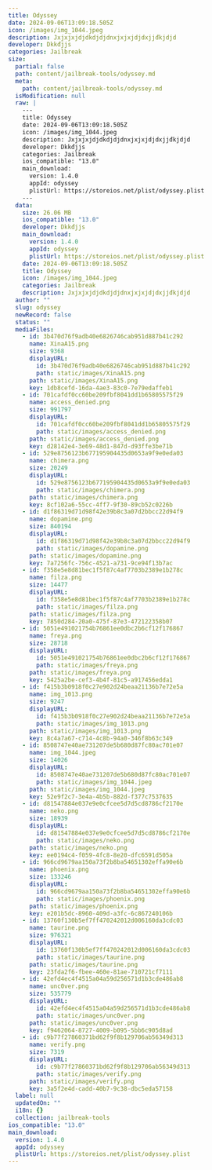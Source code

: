 ```yaml
---
title: Odyssey
date: 2024-09-06T13:09:18.505Z
icon: /images/img_1044.jpeg
description: Jxjxjxjdjdkdjdjdnxjxjxjdjdxjjđkjdjd
developer: Dkkđjjs
categories: Jailbreak
size:
  partial: false
  path: content/jailbreak-tools/odyssey.md
  meta:
    path: content/jailbreak-tools/odyssey.md
  isModification: null
  raw: |
    ---
    title: Odyssey
    date: 2024-09-06T13:09:18.505Z
    icon: /images/img_1044.jpeg
    description: Jxjxjxjdjdkdjdjdnxjxjxjdjdxjjđkjdjd
    developer: Dkkđjjs
    categories: Jailbreak
    ios_compatible: "13.0"
    main_download:
      version: 1.4.0
      appId: odyssey
      plistUrl: https://storeios.net/plist/odyssey.plist
    ---
  data:
    size: 26.06 MB
    ios_compatible: "13.0"
    developer: Dkkđjjs
    main_download:
      version: 1.4.0
      appId: odyssey
      plistUrl: https://storeios.net/plist/odyssey.plist
    date: 2024-09-06T13:09:18.505Z
    title: Odyssey
    icon: /images/img_1044.jpeg
    categories: Jailbreak
    description: Jxjxjxjdjdkdjdjdnxjxjxjdjdxjjđkjdjd
  author: ""
  slug: odyssey
  newRecord: false
  status: ""
  mediaFiles:
    - id: 3b470d76f9adb40e6826746cab951d887b41c292
      name: XinaA15.png
      size: 9368
      displayURL:
        id: 3b470d76f9adb40e6826746cab951d887b41c292
        path: static/images/XinaA15.png
      path: static/images/XinaA15.png
      key: 1db8cefd-16da-4ae3-83c0-7e79edaffeb1
    - id: 701cafdf0cc60be209fbf8041dd1b65805575f29
      name: access_denied.png
      size: 991797
      displayURL:
        id: 701cafdf0cc60be209fbf8041dd1b65805575f29
        path: static/images/access_denied.png
      path: static/images/access_denied.png
      key: d28142e4-3e69-48d1-847d-d93ffe3be71b
    - id: 529e8756123b677195904435d0653a9f9e0eda03
      name: chimera.png
      size: 20249
      displayURL:
        id: 529e8756123b677195904435d0653a9f9e0eda03
        path: static/images/chimera.png
      path: static/images/chimera.png
      key: 8cf102a6-55cc-4ff7-9f30-89cb52c0226b
    - id: d1f86319d71d98f42e39b8c3a07d2bbcc22d94f9
      name: dopamine.png
      size: 840194
      displayURL:
        id: d1f86319d71d98f42e39b8c3a07d2bbcc22d94f9
        path: static/images/dopamine.png
      path: static/images/dopamine.png
      key: 7a7256fc-756c-4521-a731-9ce94f13b7ac
    - id: f358e5e8d81bec1f5f87c4af7703b2389e1b278c
      name: filza.png
      size: 14477
      displayURL:
        id: f358e5e8d81bec1f5f87c4af7703b2389e1b278c
        path: static/images/filza.png
      path: static/images/filza.png
      key: 7850d284-20a0-475f-87e3-472122358b07
    - id: 5051e491021754b76861ee0dbc2b6cf12f176867
      name: freya.png
      size: 28718
      displayURL:
        id: 5051e491021754b76861ee0dbc2b6cf12f176867
        path: static/images/freya.png
      path: static/images/freya.png
      key: 5425a2be-cef3-4b4f-81c5-a917456edda1
    - id: f415b3b0918f0c27e902d24beaa21136b7e72e5a
      name: img_1013.png
      size: 9247
      displayURL:
        id: f415b3b0918f0c27e902d24beaa21136b7e72e5a
        path: static/images/img_1013.png
      path: static/images/img_1013.png
      key: 8c4a7a67-c714-4c8b-94a0-346f8b63c349
    - id: 8508747e40ae731207de5b680d87fc80ac701e07
      name: img_1044.jpeg
      size: 14026
      displayURL:
        id: 8508747e40ae731207de5b680d87fc80ac701e07
        path: static/images/img_1044.jpeg
      path: static/images/img_1044.jpeg
      key: 52e9f2c7-3e4a-4b5b-882d-f377c7537635
    - id: d81547884e037e9e0cfcee5d7d5cd8786cf2170e
      name: neko.png
      size: 18939
      displayURL:
        id: d81547884e037e9e0cfcee5d7d5cd8786cf2170e
        path: static/images/neko.png
      path: static/images/neko.png
      key: ee0194c4-f059-4fc8-8e20-dfc6591d505a
    - id: 966cd9679aa150a73f2b8ba54651302effa90e6b
      name: phoenix.png
      size: 133246
      displayURL:
        id: 966cd9679aa150a73f2b8ba54651302effa90e6b
        path: static/images/phoenix.png
      path: static/images/phoenix.png
      key: e201b5dc-8960-409d-a3fc-6c867240106b
    - id: 13760f130b5ef7ff470242012d006160da3cdc03
      name: taurine.png
      size: 976321
      displayURL:
        id: 13760f130b5ef7ff470242012d006160da3cdc03
        path: static/images/taurine.png
      path: static/images/taurine.png
      key: 23fda2f6-fbee-460e-81ae-710721cf7111
    - id: 42efd4ec4f4515a04a59d256571d1b3cde486ab8
      name: unc0ver.png
      size: 535779
      displayURL:
        id: 42efd4ec4f4515a04a59d256571d1b3cde486ab8
        path: static/images/unc0ver.png
      path: static/images/unc0ver.png
      key: f9462064-8727-4009-b095-5bb6c905d8ad
    - id: c9b77f27860371bd62f9f8b129706ab56349d313
      name: verify.png
      size: 7319
      displayURL:
        id: c9b77f27860371bd62f9f8b129706ab56349d313
        path: static/images/verify.png
      path: static/images/verify.png
      key: 3a5f2e4d-cadd-40b7-9c38-dbc5eda57158
  label: null
  updatedOn: ""
  i18n: {}
  collection: jailbreak-tools
ios_compatible: "13.0"
main_download:
  version: 1.4.0
  appId: odyssey
  plistUrl: https://storeios.net/plist/odyssey.plist
---
```

